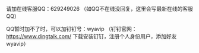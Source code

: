 请加在线客服QQ：629249026  （如QQ不在线没回复，这里会写最新在线的客服QQ）

QQ暂时加不了时，可以加钉钉号：wyavip （钉钉官网：https://www.dingtalk.com/ 下载安装钉钉，注册个人身份用户，添加好友wyavip）
